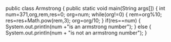 public class Armstrong
{
public static void main(String args[])
{
int num=371,org,rem,res=0;
org=num;
while(org!=0)
{
rem=org%10;
res=res+Math.pow(rem,3);
org=org/10;
}
if(res==num)
{
System.out.println(num +"is an armstrong number");
}
else
{
System.out.println(num + "is not an armstrong number");
}
